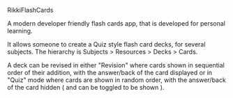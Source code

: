 RikkiFlashCards

A modern developer friendly flash cards app, that is developed for personal learning. 

It allows someone to create a Quiz style flash card decks, for several subjects. The hierarchy is Subjects > Resources > Decks > Cards.

A deck can be revised in either "Revision" where cards shown in sequential order of their addition, with the answer/back of the card displayed or in "Quiz" mode where cards are shown in random order, with the answer/back of the card hidden ( and can be toggled to be shown ).  
